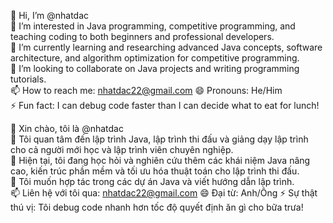 👋 Hi, I’m @nhatdac  
👀 I’m interested in Java programming, competitive programming, and teaching coding to both beginners and professional developers.  
🌱 I’m currently learning and researching advanced Java concepts, software architecture, and algorithm optimization for competitive programming.  
💞️ I’m looking to collaborate on Java projects and writing programming tutorials.  
📫 How to reach me: nhatdac22@gmail.com
😄 Pronouns: He/Him  
⚡ Fun fact: I can debug code faster than I can decide what to eat for lunch!  

👋 Xin chào, tôi là @nhatdac  
👀 Tôi quan tâm đến lập trình Java, lập trình thi đấu và giảng dạy lập trình cho cả người mới học và lập trình viên chuyên nghiệp.  
🌱 Hiện tại, tôi đang học hỏi và nghiên cứu thêm các khái niệm Java nâng cao, kiến trúc phần mềm và tối ưu hóa thuật toán cho lập trình thi đấu.  
💞️ Tôi muốn hợp tác trong các dự án Java và viết hướng dẫn lập trình.  
📫 Liên hệ với tôi qua: nhatdac22@gmail.com
😄 Đại từ: Anh/Ông 
⚡ Sự thật thú vị: Tôi debug code nhanh hơn tốc độ quyết định ăn gì cho bữa trưa!  
